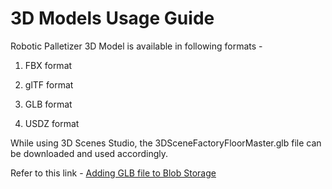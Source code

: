 # 3D Models Usage Guide

Robotic Palletizer 3D Model is available in following formats - 

1. FBX format

2. glTF format

3. GLB format

4. USDZ format

While using 3D Scenes Studio, the 3DSceneFactoryFloorMaster.glb file can be downloaded and used accordingly.

Refer to this link - [Adding GLB file to Blob Storage](https://github.com/hemantjuyal/DigitalTwin/blob/main/3DModels/CustomFactory/README.md#adding-factory-floor-3d-scene-to-the-blob-storage/ "Adding GLB file to Blob Storage")

